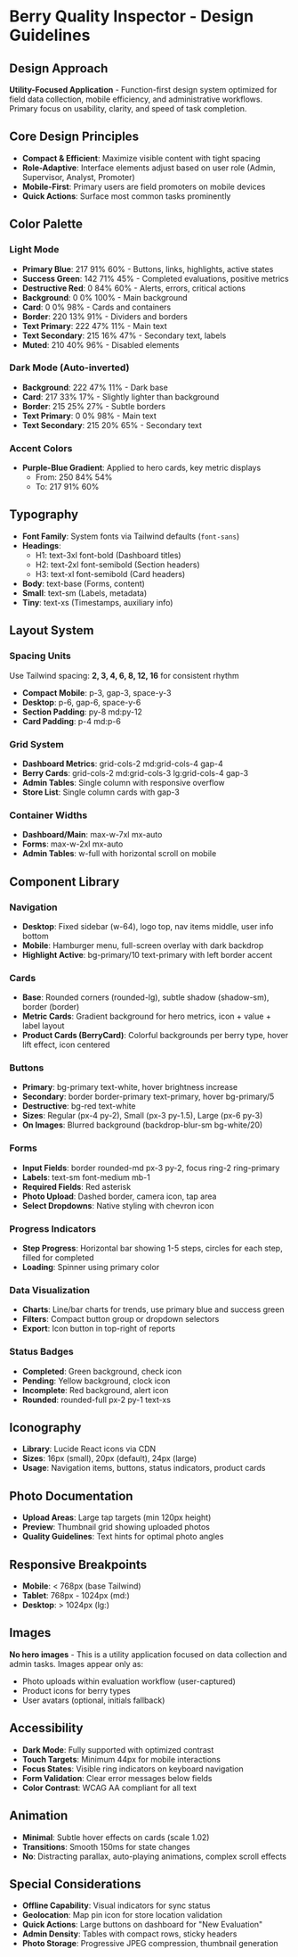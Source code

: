 # Berry Quality Inspector - Design Guidelines

## Design Approach
**Utility-Focused Application** - Function-first design system optimized for field data collection, mobile efficiency, and administrative workflows. Primary focus on usability, clarity, and speed of task completion.

## Core Design Principles
- **Compact & Efficient**: Maximize visible content with tight spacing
- **Role-Adaptive**: Interface elements adjust based on user role (Admin, Supervisor, Analyst, Promoter)
- **Mobile-First**: Primary users are field promoters on mobile devices
- **Quick Actions**: Surface most common tasks prominently

## Color Palette

### Light Mode
- **Primary Blue**: 217 91% 60% - Buttons, links, highlights, active states
- **Success Green**: 142 71% 45% - Completed evaluations, positive metrics
- **Destructive Red**: 0 84% 60% - Alerts, errors, critical actions
- **Background**: 0 0% 100% - Main background
- **Card**: 0 0% 98% - Cards and containers
- **Border**: 220 13% 91% - Dividers and borders
- **Text Primary**: 222 47% 11% - Main text
- **Text Secondary**: 215 16% 47% - Secondary text, labels
- **Muted**: 210 40% 96% - Disabled elements

### Dark Mode (Auto-inverted)
- **Background**: 222 47% 11% - Dark base
- **Card**: 217 33% 17% - Slightly lighter than background
- **Border**: 215 25% 27% - Subtle borders
- **Text Primary**: 0 0% 98% - Main text
- **Text Secondary**: 215 20% 65% - Secondary text

### Accent Colors
- **Purple-Blue Gradient**: Applied to hero cards, key metric displays
  - From: 250 84% 54%
  - To: 217 91% 60%

## Typography
- **Font Family**: System fonts via Tailwind defaults (`font-sans`)
- **Headings**: 
  - H1: text-3xl font-bold (Dashboard titles)
  - H2: text-2xl font-semibold (Section headers)
  - H3: text-xl font-semibold (Card headers)
- **Body**: text-base (Forms, content)
- **Small**: text-sm (Labels, metadata)
- **Tiny**: text-xs (Timestamps, auxiliary info)

## Layout System

### Spacing Units
Use Tailwind spacing: **2, 3, 4, 6, 8, 12, 16** for consistent rhythm
- **Compact Mobile**: p-3, gap-3, space-y-3
- **Desktop**: p-6, gap-6, space-y-6
- **Section Padding**: py-8 md:py-12
- **Card Padding**: p-4 md:p-6

### Grid System
- **Dashboard Metrics**: grid-cols-2 md:grid-cols-4 gap-4
- **Berry Cards**: grid-cols-2 md:grid-cols-3 lg:grid-cols-4 gap-3
- **Admin Tables**: Single column with responsive overflow
- **Store List**: Single column cards with gap-3

### Container Widths
- **Dashboard/Main**: max-w-7xl mx-auto
- **Forms**: max-w-2xl mx-auto
- **Admin Tables**: w-full with horizontal scroll on mobile

## Component Library

### Navigation
- **Desktop**: Fixed sidebar (w-64), logo top, nav items middle, user info bottom
- **Mobile**: Hamburger menu, full-screen overlay with dark backdrop
- **Highlight Active**: bg-primary/10 text-primary with left border accent

### Cards
- **Base**: Rounded corners (rounded-lg), subtle shadow (shadow-sm), border (border)
- **Metric Cards**: Gradient background for hero metrics, icon + value + label layout
- **Product Cards (BerryCard)**: Colorful backgrounds per berry type, hover lift effect, icon centered

### Buttons
- **Primary**: bg-primary text-white, hover brightness increase
- **Secondary**: border border-primary text-primary, hover bg-primary/5
- **Destructive**: bg-red text-white
- **Sizes**: Regular (px-4 py-2), Small (px-3 py-1.5), Large (px-6 py-3)
- **On Images**: Blurred background (backdrop-blur-sm bg-white/20)

### Forms
- **Input Fields**: border rounded-md px-3 py-2, focus ring-2 ring-primary
- **Labels**: text-sm font-medium mb-1
- **Required Fields**: Red asterisk
- **Photo Upload**: Dashed border, camera icon, tap area
- **Select Dropdowns**: Native styling with chevron icon

### Progress Indicators
- **Step Progress**: Horizontal bar showing 1-5 steps, circles for each step, filled for completed
- **Loading**: Spinner using primary color

### Data Visualization
- **Charts**: Line/bar charts for trends, use primary blue and success green
- **Filters**: Compact button group or dropdown selectors
- **Export**: Icon button in top-right of reports

### Status Badges
- **Completed**: Green background, check icon
- **Pending**: Yellow background, clock icon
- **Incomplete**: Red background, alert icon
- **Rounded**: rounded-full px-2 py-1 text-xs

## Iconography
- **Library**: Lucide React icons via CDN
- **Sizes**: 16px (small), 20px (default), 24px (large)
- **Usage**: Navigation items, buttons, status indicators, product cards

## Photo Documentation
- **Upload Areas**: Large tap targets (min 120px height)
- **Preview**: Thumbnail grid showing uploaded photos
- **Quality Guidelines**: Text hints for optimal photo angles

## Responsive Breakpoints
- **Mobile**: < 768px (base Tailwind)
- **Tablet**: 768px - 1024px (md:)
- **Desktop**: > 1024px (lg:)

## Images
**No hero images** - This is a utility application focused on data collection and admin tasks. Images appear only as:
- Photo uploads within evaluation workflow (user-captured)
- Product icons for berry types
- User avatars (optional, initials fallback)

## Accessibility
- **Dark Mode**: Fully supported with optimized contrast
- **Touch Targets**: Minimum 44px for mobile interactions
- **Focus States**: Visible ring indicators on keyboard navigation
- **Form Validation**: Clear error messages below fields
- **Color Contrast**: WCAG AA compliant for all text

## Animation
- **Minimal**: Subtle hover effects on cards (scale 1.02)
- **Transitions**: Smooth 150ms for state changes
- **No**: Distracting parallax, auto-playing animations, complex scroll effects

## Special Considerations
- **Offline Capability**: Visual indicators for sync status
- **Geolocation**: Map pin icon for store location validation
- **Quick Actions**: Large buttons on dashboard for "New Evaluation"
- **Admin Density**: Tables with compact rows, sticky headers
- **Photo Storage**: Progressive JPEG compression, thumbnail generation